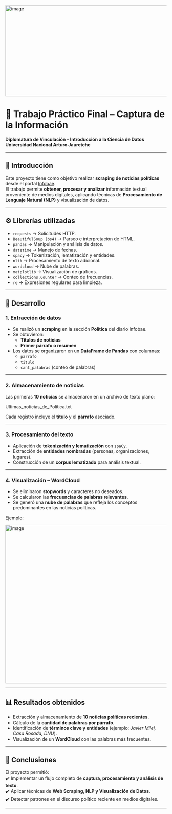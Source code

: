 




<img width="1029" height="283" alt="image" src="https://github.com/user-attachments/assets/a1d0cdbe-6735-4160-a4fc-01edb2672157" />


# 📰 Trabajo Práctico Final – Captura de la Información  
**Diplomatura de Vinculación – Introducción a la Ciencia de Datos**  
**Universidad Nacional Arturo Jauretche**  
 
---

## 📌 Introducción  
Este proyecto tiene como objetivo realizar **scraping de noticias políticas** desde el portal [Infobae](https://www.infobae.com/politica/).  
El trabajo permite **obtener, procesar y analizar** información textual proveniente de medios digitales, aplicando técnicas de **Procesamiento de Lenguaje Natural (NLP)** y visualización de datos.  

---

## ⚙️ Librerías utilizadas  
- `requests` → Solicitudes HTTP.  
- `BeautifulSoup (bs4)` → Parseo e interpretación de HTML.  
- `pandas` → Manipulación y análisis de datos.  
- `datetime` → Manejo de fechas.  
- `spacy` → Tokenización, lematización y entidades.  
- `nltk` → Procesamiento de texto adicional.  
- `wordcloud` → Nube de palabras.  
- `matplotlib` → Visualización de gráficos.  
- `collections.Counter` → Conteo de frecuencias.  
- `re` → Expresiones regulares para limpieza.  

---

## 🔎 Desarrollo  

### 1. Extracción de datos  
- Se realizó un **scraping** en la sección **Política** del diario Infobae.  
- Se obtuvieron:  
  - **Títulos de noticias**  
  - **Primer párrafo o resumen**  
- Los datos se organizaron en un **DataFrame de Pandas** con columnas:  
  - `parrafo`  
  - `titulo`  
  - `cant_palabras` (conteo de palabras)  

---

### 2. Almacenamiento de noticias  
Las primeras **10 noticias** se almacenaron en un archivo de texto plano:  

Ultimas_noticias_de_Politica.txt

Cada registro incluye el **título** y el **párrafo** asociado.  

---

### 3. Procesamiento del texto  
- Aplicación de **tokenización y lematización** con `spaCy`.  
- Extracción de **entidades nombradas** (personas, organizaciones, lugares).  
- Construcción de un **corpus lematizado** para análisis textual.  

---

### 4. Visualización – WordCloud  
- Se eliminaron **stopwords** y caracteres no deseados.  
- Se calcularon las **frecuencias de palabras relevantes**.  
- Se generó una **nube de palabras** que refleja los conceptos predominantes en las noticias políticas.  

Ejemplo:  

<img width="979" height="493" alt="image" src="https://github.com/user-attachments/assets/7a63062d-fe6b-4cf4-87f5-a028d6673d50" />


---

## 📊 Resultados obtenidos  
- Extracción y almacenamiento de **10 noticias políticas recientes**.  
- Cálculo de la **cantidad de palabras por párrafo**.  
- Identificación de **términos clave y entidades** (ejemplo: *Javier Milei, Casa Rosada, DNU*).  
- Visualización de un **WordCloud** con las palabras más frecuentes.  

---

## 🚀 Conclusiones  
El proyecto permitió:  
✔️ Implementar un flujo completo de **captura, procesamiento y análisis de texto**.  
✔️ Aplicar técnicas de **Web Scraping, NLP y Visualización de Datos**.  
✔️ Detectar patrones en el discurso político reciente en medios digitales.  

---
